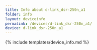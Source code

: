 ```yaml
---
title: Info about d-link_dsr-250n_a1
folder: info
layout: deviceinfo
permalink: /devices/d-link_dsr-250n_a1/
device: d-link_dsr-250n_a1
---
```

{% include templates/device_info.md %}
